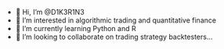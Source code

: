 - 👋 Hi, I’m @D1K3R1N3
- 👀 I’m interested in algorithmic trading and quantitative finance
- 🌱 I’m currently learning Python and R
- 💞️ I’m looking to collaborate on trading strategy backtesters...
